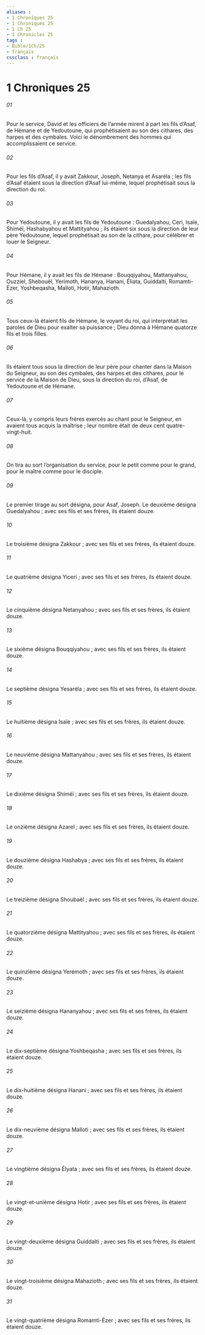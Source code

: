 ```yaml
---
aliases : 
- 1 Chroniques 25
- 1 Chroniques 25
- 1 Ch 25
- 1 Chronicles 25
tags : 
- Bible/1Ch/25
- français
cssclass : français
---
```


# 1 Chroniques 25

###### 01
Pour le service, David et les officiers de l’armée mirent à part les fils d’Asaf, de Hémane et de Yedoutoune, qui prophétisaient au son des cithares, des harpes et des cymbales. Voici le dénombrement des hommes qui accomplissaient ce service.
###### 02
Pour les fils d’Asaf, il y avait Zakkour, Joseph, Netanya et Asaréla ; les fils d’Asaf étaient sous la direction d’Asaf lui-même, lequel prophétisait sous la direction du roi.
###### 03
Pour Yedoutoune, il y avait les fils de Yedoutoune : Guedalyahou, Ceri, Isaïe, Shiméï, Hashabyahou et Mattityahou ; ils étaient six sous la direction de leur père Yedoutoune, lequel prophétisait au son de la cithare, pour célébrer et louer le Seigneur.
###### 04
Pour Hémane, il y avait les fils de Hémane : Bouqqiyahou, Mattanyahou, Ouzziel, Shebouël, Yerimoth, Hananya, Hanani, Éliata, Guiddalti, Romamti-Ézer, Yoshbeqasha, Malloti, Hotir, Mahazioth.
###### 05
Tous ceux-là étaient fils de Hémane, le voyant du roi, qui interprétait les paroles de Dieu pour exalter sa puissance ; Dieu donna à Hémane quatorze fils et trois filles.
###### 06
Ils étaient tous sous la direction de leur père pour chanter dans la Maison du Seigneur, au son des cymbales, des harpes et des cithares, pour le service de la Maison de Dieu, sous la direction du roi, d’Asaf, de Yedoutoune et de Hémane.
###### 07
Ceux-là, y compris leurs frères exercés au chant pour le Seigneur, en avaient tous acquis la maîtrise ; leur nombre était de deux cent quatre-vingt-huit.
###### 08
On tira au sort l’organisation du service, pour le petit comme pour le grand, pour le maître comme pour le disciple.
###### 09
Le premier tirage au sort désigna, pour Asaf, Joseph.
Le deuxième désigna Guedalyahou ; avec ses fils et ses frères, ils étaient douze.
###### 10
Le troisième désigna Zakkour ; avec ses fils et ses frères, ils étaient douze.
###### 11
Le quatrième désigna Yiceri ; avec ses fils et ses frères, ils étaient douze.
###### 12
Le cinquième désigna Netanyahou ; avec ses fils et ses frères, ils étaient douze.
###### 13
Le sixième désigna Bouqqiyahou ; avec ses fils et ses frères, ils étaient douze.
###### 14
Le septième désigna Yesaréla ; avec ses fils et ses frères, ils étaient douze.
###### 15
Le huitième désigna Isaïe ; avec ses fils et ses frères, ils étaient douze.
###### 16
Le neuvième désigna Mattanyahou ; avec ses fils et ses frères, ils étaient douze.
###### 17
Le dixième désigna Shiméï ; avec ses fils et ses frères, ils étaient douze.
###### 18
Le onzième désigna Azarel ; avec ses fils et ses frères, ils étaient douze.
###### 19
Le douzième désigna Hashabya ; avec ses fils et ses frères, ils étaient douze.
###### 20
Le treizième désigna Shoubaël ; avec ses fils et ses frères, ils étaient douze.
###### 21
Le quatorzième désigna Mattityahou ; avec ses fils et ses frères, ils étaient douze.
###### 22
Le quinzième désigna Yerémoth ; avec ses fils et ses frères, ils étaient douze.
###### 23
Le seizième désigna Hananyahou ; avec ses fils et ses frères, ils étaient douze.
###### 24
Le dix-septième désigna Yoshbeqasha ; avec ses fils et ses frères, ils étaient douze.
###### 25
Le dix-huitième désigna Hanani ; avec ses fils et ses frères, ils étaient douze.
###### 26
Le dix-neuvième désigna Malloti ; avec ses fils et ses frères, ils étaient douze.
###### 27
Le vingtième désigna Élyata ; avec ses fils et ses frères, ils étaient douze.
###### 28
Le vingt-et-unième désigna Hotir ; avec ses fils et ses frères, ils étaient douze.
###### 29
Le vingt-deuxième désigna Guiddalti ; avec ses fils et ses frères, ils étaient douze.
###### 30
Le vingt-troisième désigna Mahazioth ; avec ses fils et ses frères, ils étaient douze.
###### 31
Le vingt-quatrième désigna Romamti-Ézer ; avec ses fils et ses frères, ils étaient douze.
